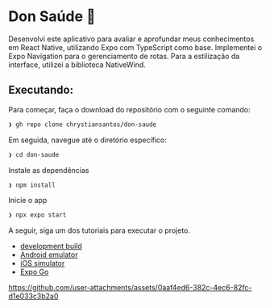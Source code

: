 # Don Saúde 🏥

Desenvolvi este aplicativo para avaliar e aprofundar meus conhecimentos em React Native, utilizando Expo com TypeScript como base. Implementei o Expo Navigation para o gerenciamento de rotas. Para a estilização da interface, utilizei a biblioteca NativeWind.

## Executando:

Para começar, faça o download do repositório com o seguinte comando:

```bash
❯ gh repo clone chrystiansantos/don-saude
```

Em seguida, navegue até o diretório específico:

```bash
❯ cd don-saude
```

Instale as dependências

```bash
❯ npm install
```

Inicie o app

```bash
❯ npx expo start
```

A seguir, siga um dos tutoriais para executar o projeto.

- [development build](https://docs.expo.dev/develop/development-builds/introduction/)
- [Android emulator](https://docs.expo.dev/workflow/android-studio-emulator/)
- [iOS simulator](https://docs.expo.dev/workflow/ios-simulator/)
- [Expo Go](https://expo.dev/go)

https://github.com/user-attachments/assets/0aaf4ed6-382c-4ec6-82fc-d1e033c3b2a0
